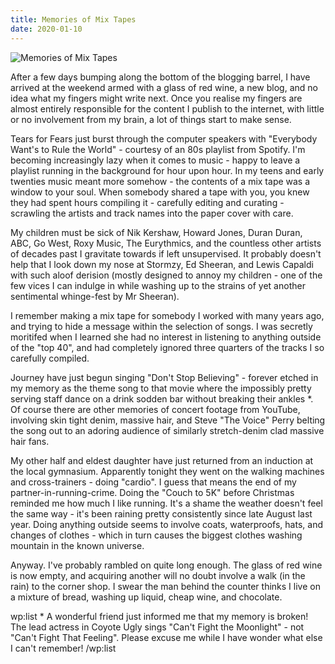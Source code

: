 ```yaml
---
title: Memories of Mix Tapes
date: 2020-01-10
---
```


![Memories of Mix Tapes](https://source.unsplash.com/d34DtRp1bqo/1600x900)

After a few days bumping along the bottom of the blogging barrel, I have arrived at the weekend armed with a glass of red wine, a new blog, and no idea what my fingers might write next. Once you realise my fingers are almost entirely responsible for the content I publish to the internet, with little or no involvement from my brain, a lot of things start to make sense.

Tears for Fears just burst through the computer speakers with "Everybody Want's to Rule the World" - courtesy of an 80s playlist from Spotify. I'm becoming increasingly lazy when it comes to music - happy to leave a playlist running in the background for hour upon hour. In my teens and early twenties music meant more somehow - the contents of a mix tape was a window to your soul. When somebody shared a tape with you, you knew they had spent hours compiling it - carefully editing and curating - scrawling the artists and track names into the paper cover with care.

My children must be sick of Nik Kershaw, Howard Jones, Duran Duran, ABC, Go West, Roxy Music, The Eurythmics, and the countless other artists of decades past I gravitate towards if left unsupervised. It probably doesn't help that I look down my nose at Stormzy, Ed Sheeran, and Lewis Capaldi with such aloof derision (mostly designed to annoy my children - one of the few vices I can indulge in while washing up to the strains of yet another sentimental whinge-fest by Mr Sheeran).

I remember making a mix tape for somebody I worked with many years ago, and trying to hide a message within the selection of songs. I was secretly moritifed when I learned she had no interest in listening to anything outside of the "top 40", and had completely ignored three quarters of the tracks I so carefully compiled.

Journey have just begun singing "Don't Stop Believing" - forever etched in my memory as the theme song to that movie where the impossibly pretty serving staff dance on a drink sodden bar without breaking their ankles *. Of course there are other memories of concert footage from YouTube, involving skin tight denim, massive hair, and Steve "The Voice" Perry belting the song out to an adoring audience of similarly stretch-denim clad massive hair fans.

My other half and eldest daughter have just returned from an induction at the local gymnasium. Apparently tonight they went on the walking machines and cross-trainers - doing "cardio". I guess that means the end of my partner-in-running-crime. Doing the "Couch to 5K" before Christmas reminded me how much I like running. It's a shame the weather doesn't feel the same way - it's been raining pretty consistently since late August last year. Doing anything outside seems to involve coats, waterproofs, hats, and changes of clothes - which in turn causes the biggest clothes washing mountain in the known universe.

Anyway. I've probably rambled on quite long enough. The glass of red wine is now empty, and acquiring another will no doubt involve a walk (in the rain) to the corner shop. I swear the man behind the counter thinks I live on a mixture of bread, washing up liquid, cheap wine, and chocolate.

wp:list  * A wonderful friend just informed me that my memory is broken! The lead actress in Coyote Ugly sings "Can't Fight the Moonlight" - not "Can't Fight That Feeling". Please excuse me while I have wonder what else I can't remember!
/wp:list 